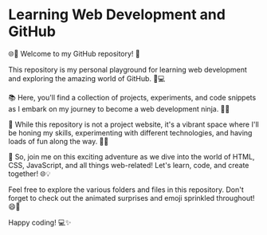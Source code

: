 # Learning Web Development and GitHub

🌐🚀 Welcome to my GitHub repository! 🎉

This repository is my personal playground for learning web development and exploring the amazing world of GitHub. 🌈💻

📚 Here, you'll find a collection of projects, experiments, and code snippets as I embark on my journey to become a web development ninja. 🥷🔥

🌟 While this repository is not a project website, it's a vibrant space where I'll be honing my skills, experimenting with different technologies, and having loads of fun along the way. 🎨🤩

🎉 So, join me on this exciting adventure as we dive into the world of HTML, CSS, JavaScript, and all things web-related! Let's learn, code, and create together! 🌐💡

Feel free to explore the various folders and files in this repository. Don't forget to check out the animated surprises and emoji sprinkled throughout! 😄🎁

Happy coding! 💻✨
